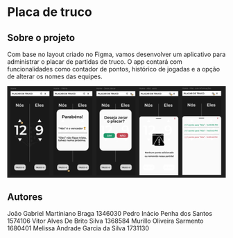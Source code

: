# Placa de truco

## Sobre o projeto

Com base no layout criado no Figma, vamos desenvolver um aplicativo para administrar o placar de partidas de truco. O app contará com funcionalidades como contador de pontos, histórico de jogadas e a opção de alterar os nomes das equipes.

![Layout_inicial](https://raw.githubusercontent.com/pedroinaciop/placa_de_truco/refs/heads/master/app/src/main/res/drawable/layout_placar.png)

## Autores

João Gabriel Martiniano Braga 1346030
Pedro Inácio Penha dos Santos 1574106
Vitor Alves De Brito Silva  1368584
Murillo Oliveira Sarmento 1680401
Melissa Andrade Garcia da Silva 1731130
